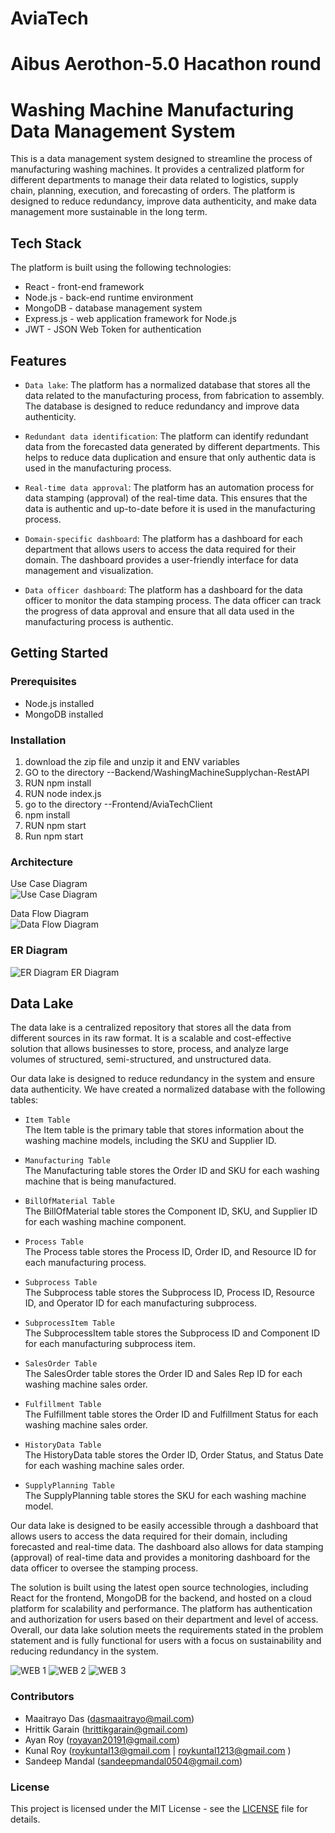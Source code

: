 # AviaTech
# Aibus Aerothon-5.0 Hacathon round
# Washing Machine Manufacturing Data Management System
This is a data management system designed to streamline the process of manufacturing washing machines. It provides a centralized platform for different departments to manage their data related to logistics, supply chain, planning, execution, and forecasting of orders. The platform is designed to reduce redundancy, improve data authenticity, and make data management more sustainable in the long term.

## Tech Stack
The platform is built using the following technologies:

- React - front-end framework
- Node.js - back-end runtime environment
- MongoDB - database management system
- Express.js - web application framework for Node.js
- JWT - JSON Web Token for authentication

## Features
- `Data lake`: The platform has a normalized database that stores all the data related to the manufacturing process, from fabrication to assembly. The database is designed to reduce redundancy and improve data authenticity.

- `Redundant data identification`: The platform can identify redundant data from the forecasted data generated by different departments. This helps to reduce data duplication and ensure that only authentic data is used in the manufacturing process.

- `Real-time data approval`: The platform has an automation process for data stamping (approval) of the real-time data. This ensures that the data is authentic and up-to-date before it is used in the manufacturing process.

- `Domain-specific dashboard`: The platform has a dashboard for each department that allows users to access the data required for their domain. The dashboard provides a user-friendly interface for data management and visualization.

- `Data officer dashboard`: The platform has a dashboard for the data officer to monitor the data stamping process. The data officer can track the progress of data approval and ensure that all data used in the manufacturing process is authentic.

## Getting Started
### Prerequisites
- Node.js installed
- MongoDB installed

### Installation
1. download the zip file and unzip it and ENV variables
2. GO to the directory --Backend/WashingMachineSupplychan-RestAPI 
3. RUN npm install 
4. RUN node index.js
5. go to the directory --Frontend/AviaTechClient 
6. npm install	
7. RUN npm start
5. Run npm start

### Architecture
Use Case Diagram\
![Use Case Diagram](Diagram/useCaseDiagram.png)

Data Flow Diagram\
![Data Flow Diagram](Diagram/DataFlowDiagram.png)

### ER Diagram
![ER Diagram](Diagram/ER_diagram_page-0001.jpg)
ER Diagram

## Data Lake
The data lake is a centralized repository that stores all the data from different sources in its raw format. It is a scalable and cost-effective solution that allows businesses to store, process, and analyze large volumes of structured, semi-structured, and unstructured data.

Our data lake is designed to reduce redundancy in the system and ensure data authenticity. We have created a normalized database with the following tables:

- `Item Table`\
The Item table is the primary table that stores information about the washing machine models, including the SKU and Supplier ID.

- `Manufacturing Table`\
The Manufacturing table stores the Order ID and SKU for each washing machine that is being manufactured.

- `BillOfMaterial Table`\
The BillOfMaterial table stores the Component ID, SKU, and Supplier ID for each washing machine component.

- `Process Table`\
The Process table stores the Process ID, Order ID, and Resource ID for each manufacturing process.

- `Subprocess Table`\
The Subprocess table stores the Subprocess ID, Process ID, Resource ID, and Operator ID for each manufacturing subprocess.

- `SubprocessItem Table`\
The SubprocessItem table stores the Subprocess ID and Component ID for each manufacturing subprocess item.

- `SalesOrder Table`\
The SalesOrder table stores the Order ID and Sales Rep ID for each washing machine sales order.

- `Fulfillment Table`\
The Fulfillment table stores the Order ID and Fulfillment Status for each washing machine sales order.

- `HistoryData Table`\
The HistoryData table stores the Order ID, Order Status, and Status Date for each washing machine sales order.

- `SupplyPlanning Table`\
The SupplyPlanning table stores the SKU for each washing machine model.

Our data lake is designed to be easily accessible through a dashboard that allows users to access the data required for their domain, including forecasted and real-time data. The dashboard also allows for data stamping (approval) of real-time data and provides a monitoring dashboard for the data officer to oversee the stamping process.

The solution is built using the latest open source technologies, including React for the frontend, MongoDB for the backend, and hosted on a cloud platform for scalability and performance. The platform has authentication and authorization for users based on their department and level of access. Overall, our data lake solution meets the requirements stated in the problem statement and is fully functional for users with a focus on sustainability and reducing redundancy in the system.

![WEB 1](Diagram/1.jpeg)
![WEB 2](Diagram/2.jpeg)
![WEB 3](Diagram/3.jpeg)

### Contributors
- Maaitrayo Das (dasmaaitrayo@mail.com)
- Hrittik Garain (hrittikgarain@gmail.com)
- Ayan Roy (royayan20191@gmail.com)
- Kunal Roy (roykuntal13@gmail.com | roykuntal1213@gmail.com )
- Sandeep Mandal (sandeepmandal0504@gmail.com)

### License
This project is licensed under the MIT License - see the [LICENSE](https://github.com/Maaitrayo/AviaTech-Airbus-Hackathon/blob/main/LICENSE) file for details.






